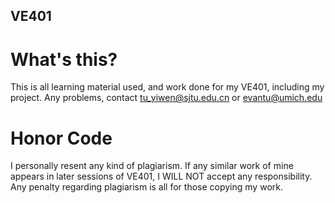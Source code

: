## VE401

# What's this?

This is all learning material used, and work done for my VE401, including my project. Any problems, contact tu_yiwen@sjtu.edu.cn or evantu@umich.edu

# Honor Code

I personally resent any kind of plagiarism.  If any similar work of mine appears in later sessions of VE401, I WILL NOT accept any responsibility. Any penalty regarding plagiarism is all for those copying my work.
